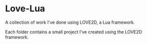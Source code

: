 # Love-Lua
A collection of work I've done using LOVE2D, a Lua framework.

Each folder contains a small project I've created using the LOVE2D framework. 
